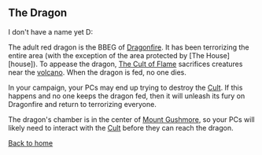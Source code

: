 ## The Dragon

I don't have a name yet D:

The adult red dragon is the BBEG of [Dragonfire][home]. It has been terrorizing the entire area (with the exception of the area protected by [The House][house]). To appease the dragon, [The Cult of Flame][cult] sacrifices creatures near the [volcano][volcano]. When the dragon is fed, no one dies.

In your campaign, your PCs may end up trying to destroy the [Cult][cult]. If this happens and no one keeps the dragon fed, then it will unleash its fury on Dragonfire and return to terrorizing everyone.

The dragon's chamber is in the center of [Mount Gushmore][volcano], so your PCs will likely need to interact with the [Cult][cult] before they can reach the dragon.

[Back to home][home]

[volcano]: /places/volcano/index.md
[cult]: /groups/cult/index.md
[maze]: /places/volcano/maze.md
[home]: https://fourinchknife.github.io/Dragonfire
